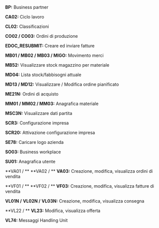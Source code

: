 **BP:** Business partner

**CA02:** Ciclo lavoro

**CL02:** Classificazioni

**CO02 / CO03:** Ordini di produzione

**EDOC_RESUBMIT:** Creare ed inviare fatture

**MB01 / MB02 / MB03 / MIGO:** Movimento merci

**MB52:** Visualizzare stock magazzino per materiale

**MD04:** Lista stock/fabbisogni attuale

**MD13 / MD12:** Visualizzare / Modifica ordine pianificato

**ME21N:** Ordini di acquisto

**MM01 / MM02 / MM03:** Anagrafica materiale

**MSC3N:** Visualizzare dati partita

**SCR3:** Configurazione impresa

**SCR20:** Attivazione configurazione impresa

**SE78:** Caricare logo azienda

**SO03:** Business workplace

**SU01:** Anagrafica utente

**VA01 / ** **VA02 / ** **VA03:** Creazione, modifica, visualizza ordini di vendita

**VF01 / ** **VF02 / ** **VF03:** Creazione, modifica, visualizza fatture di vendita

**VL01N /** **VL02N /** **VL03N:** Creazione, modifica, visualizza consegna

**VL22 / ** **VL23:**  Modifica, visualizza offerta

**VL74:** Messaggi Handling Unit
